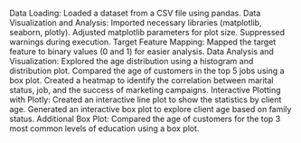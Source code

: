 Data Loading:
Loaded a dataset from a CSV file using pandas.
Data Visualization and Analysis:
Imported necessary libraries (matplotlib, seaborn, plotly).
Adjusted matplotlib parameters for plot size.
Suppressed warnings during execution.
Target Feature Mapping:
Mapped the target feature to binary values (0 and 1) for easier analysis.
Data Analysis and Visualization:
Explored the age distribution using a histogram and distribution plot.
Compared the age of customers in the top 5 jobs using a box plot.
Created a heatmap to identify the correlation between marital status, job, and the success of marketing campaigns.
Interactive Plotting with Plotly:
Created an interactive line plot to show the statistics by client age.
Generated an interactive box plot to explore client age based on family status.
Additional Box Plot:
Compared the age of customers for the top 3 most common levels of education using a box plot.
